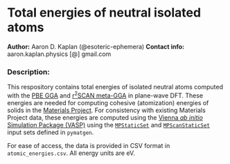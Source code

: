 # Total energies of neutral isolated atoms

**Author:** Aaron D. Kaplan (@esoteric-ephemera)
**Contact info:** aaron.kaplan.physics [@] gmail.com

### Description:

This respository contains total energies of isolated neutral atoms computed with the [PBE GGA](https://doi.org/10.1103/PhysRevLett.77.3865) and [r<sup>2</sup>SCAN meta-GGA](https://doi.org/10.1021/acs.jpclett.0c02405) in plane-wave DFT. These energies are needed for computing cohesive (atomization) energies of solids in the [Materials Project](https://next-gen.materialsproject.org/). For consistency with existing Materials Project data, these energies are computed using the [Vienna *ab initio* Simulation Package (VASP)](https://www.vasp.at/) using the [`MPStaticSet`](https://github.com/materialsproject/pymatgen/blob/31f1e1fb8cc1bb517d59ea8e484965bb641c42a0/src/pymatgen/io/vasp/sets.py#L1414) and [`MPScanStaticSet`](https://github.com/materialsproject/pymatgen/blob/31f1e1fb8cc1bb517d59ea8e484965bb641c42a0/src/pymatgen/io/vasp/sets.py#L1567) input sets defined in `pymatgen`.

For ease of access, the data is provided in CSV format in `atomic_energies.csv`. All energy units are eV.